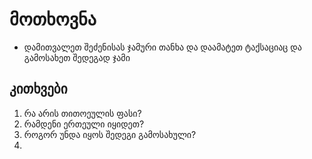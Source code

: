 # მოთხოვნა
  - დამითვალეთ შეძენისას ჯამური თანხა და დაამატეთ ტაქსაციაც და გამოსახეთ შედეგად ჯამი

## კითხვები
1. რა არის თითოეულის ფასი?
1. რამდენი ერთეული იყიდეთ?
1. როგორ უნდა იყოს შედეგი გამოსახული?
1. 